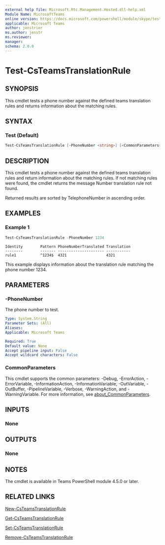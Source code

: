 ```yaml
---
external help file: Microsoft.Rtc.Management.Hosted.dll-help.xml
Module Name: MicrosoftTeams
online version: https://docs.microsoft.com/powershell/module/skype/test-csteamstranslationrule
applicable: Microsoft Teams
author: jenstrier
ms.author: jenstr
ms.reviewer: 
manager:
schema: 2.0.0
---
```


# Test-CsTeamsTranslationRule

## SYNOPSIS
This cmdlet tests a phone number against the defined teams translation rules and returns information about the matching rules.

## SYNTAX

### Test (Default)
```powershell
Test-CsTeamsTranslationRule [-PhoneNumber <string>] [<CommonParameters>]
```

## DESCRIPTION
This cmdlet tests a phone number against the defined teams translation rules and return information about the matching rules. If not matching rules were found,
the cmdlet returns the message Number translation rule not found.

Returned results are sorted by TelephoneNumber in ascending order.

## EXAMPLES

### Example 1
```powershell
Test-CsTeamsTranslationRule -PhoneNumber 1234
```
```output
Identity        Pattern PhoneNumberTranslated Translation
--------        ------- --------------------- -----------
rule1           ^1234$  4321                  4321
```
This example displays information about the translation rule matching the phone number 1234.


## PARAMETERS

### -PhoneNumber
The phone number to test.

```yaml
Type: System.String
Parameter Sets: (All)
Aliases: 
Applicable: Microsoft Teams

Required: True
Default value: None
Accept pipeline input: False
Accept wildcard characters: False
```

### CommonParameters
This cmdlet supports the common parameters: -Debug, -ErrorAction, -ErrorVariable, -InformationAction, -InformationVariable, -OutVariable, -OutBuffer, -PipelineVariable, -Verbose, -WarningAction, and -WarningVariable. For more information, see [about_CommonParameters](https://go.microsoft.com/fwlink/?LinkID=113216).

## INPUTS

### None

## OUTPUTS

### None

## NOTES
The cmdlet is available in Teams PowerShell module 4.5.0 or later.

## RELATED LINKS
[New-CsTeamsTranslationRule](New-CsTeamsTranslationRule.md)

[Get-CsTeamsTranslationRule](Get-CsTeamsTranslationRule.md)

[Set-CsTeamsTranslationRule](Set-CsTeamsTranslationRule.md)

[Remove-CsTeamsTranslationRule](Remove-CsTeamsTranslationRule.md)
